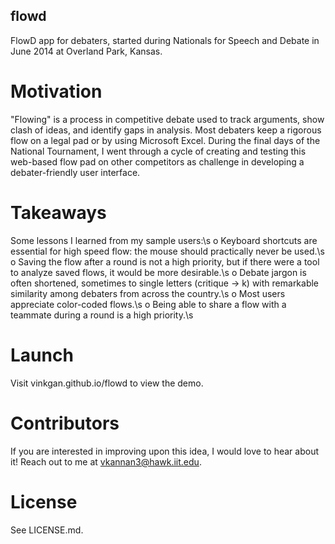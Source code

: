 ## flowd
FlowD app for debaters, started during Nationals for Speech and Debate in June 2014 at Overland Park, Kansas.

# Motivation
"Flowing" is a process in competitive debate used to track arguments, show clash of ideas, and identify gaps in analysis. Most debaters keep a rigorous flow on a legal pad or by using Microsoft Excel. During the final days of the National Tournament, I went through a cycle of creating and testing this web-based flow pad on other competitors as challenge in developing a debater-friendly user interface.

# Takeaways
Some lessons I learned from my sample users:\s
    o  Keyboard shortcuts are essential for high speed flow: the mouse should practically never be used.\s
    o  Saving the flow after a round is not a high priority, but if there were a tool to analyze saved flows, it would be more desirable.\s
    o  Debate jargon is often shortened, sometimes to single letters (critique -> k) with remarkable similarity among debaters from across the country.\s
    o  Most users appreciate color-coded flows.\s
    o  Being able to share a flow with a teammate during a round is a high priority.\s

# Launch
Visit vinkgan.github.io/flowd to view the demo.

# Contributors
If you are interested in improving upon this idea, I would love to hear about it! Reach out to me at vkannan3@hawk.iit.edu.

# License
See LICENSE.md.